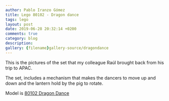 ```yaml
---
author: Pablo Iranzo Gómez
title: Lego 80102 - Dragon dance
tags: lego
layout: post
date: 2019-06-28 20:32:14 +0200
comments: true
category: blog
description:
gallery: {filename}gallery-source/dragondance
---
```


This is the pictures of the set that my colleague Raúl brought back from his trip to APAC.

The set, includes a mechanism that makes the dancers to move up and down and the lantern hold by the pig to rotate.

Model is [80102 Dragon Dance](https://www.amazon.es/dp/B07KRJJFY8?tag=redken-21)
